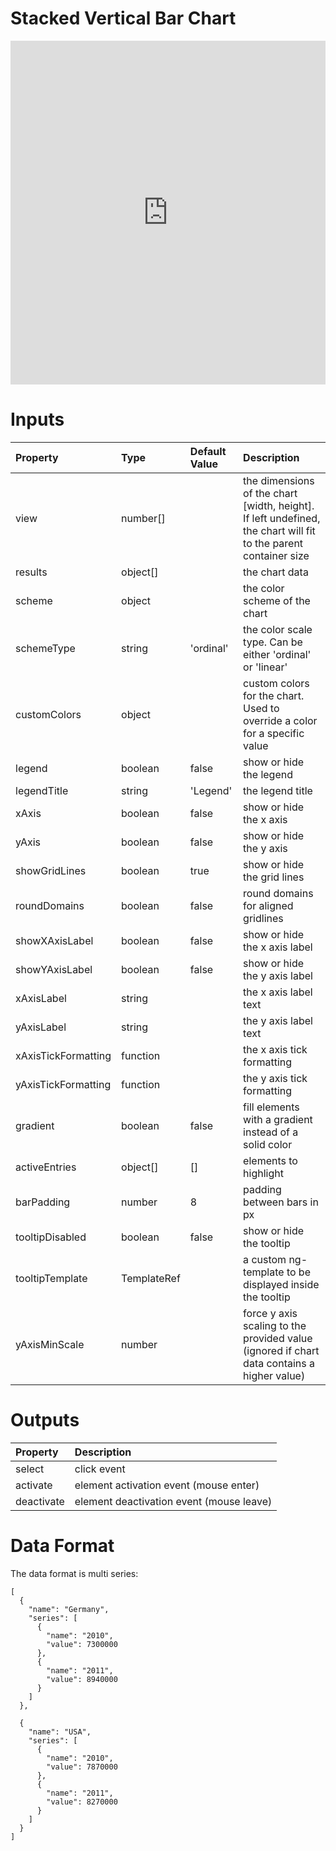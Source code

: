 # Stacked Vertical Bar Chart

<iframe width="100%" height="550" frameborder="0" src="https://embed.plnkr.co/THIN2SfIIjSXB1ICJUnu?show=preview">
</iframe>

# Inputs

| Property            | Type        | Default Value | Description                                                                                                     |
|:--------------------|:------------|:--------------|:----------------------------------------------------------------------------------------------------------------|
| view                | number[]    |               | the dimensions of the chart [width, height]. If left undefined, the chart will fit to the parent container size |
| results             | object[]    |               | the chart data                                                                                                  |
| scheme              | object      |               | the color scheme of the chart                                                                                   |
| schemeType          | string      | 'ordinal'     | the color scale type. Can be either 'ordinal' or 'linear'                                                       |
| customColors        | object      |               | custom colors for the chart. Used to override a color for a specific value                                      |
| legend              | boolean     | false         | show or hide the legend                                                                                         |
| legendTitle         | string      | 'Legend'      | the legend title                                                                                                |
| xAxis               | boolean     | false         | show or hide the x axis                                                                                         |
| yAxis               | boolean     | false         | show or hide the y axis                                                                                         |
| showGridLines       | boolean     | true          | show or hide the grid lines                                                                                     |
| roundDomains        | boolean     | false         | round domains for aligned gridlines                                                                             |
| showXAxisLabel      | boolean     | false         | show or hide the x axis label                                                                                   |
| showYAxisLabel      | boolean     | false         | show or hide the y axis label                                                                                   |
| xAxisLabel          | string      |               | the x axis label text                                                                                           |
| yAxisLabel          | string      |               | the y axis label text                                                                                           |
| xAxisTickFormatting | function    |               | the x axis tick formatting                                                                                      |
| yAxisTickFormatting | function    |               | the y axis tick formatting                                                                                      |
| gradient            | boolean     | false         | fill elements with a gradient instead of a solid color                                                          |
| activeEntries       | object[]    | []            | elements to highlight                                                                                           |
| barPadding          | number      | 8             | padding between bars in px                                                                                      |
| tooltipDisabled     | boolean     | false         | show or hide the tooltip                                                                                        |
| tooltipTemplate     | TemplateRef |               | a custom ng-template to be displayed inside the tooltip                                                         |
| yAxisMinScale       | number      |               | force y axis scaling to the provided value (ignored if chart data contains a higher value)                      |

# Outputs

| Property   | Description                              |
|:-----------|:-----------------------------------------|
| select     | click event                              |
| activate   | element activation event (mouse enter)   |
| deactivate | element deactivation event (mouse leave) |

# Data Format

The data format is multi series:

```
[
  {
    "name": "Germany",
    "series": [
      {
        "name": "2010",
        "value": 7300000
      },
      {
        "name": "2011",
        "value": 8940000
      }
    ]
  },

  {
    "name": "USA",
    "series": [
      {
        "name": "2010",
        "value": 7870000
      },
      {
        "name": "2011",
        "value": 8270000
      }
    ]
  }
]
```
